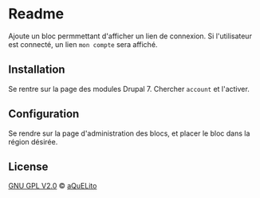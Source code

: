 
# Readme

Ajoute un bloc permmettant d'afficher un lien de connexion. Si l'utilisateur est connecté, un lien `mon compte` sera affiché.

## Installation

Se rentre sur la page des modules Drupal 7. Chercher `account` et l'activer.

## Configuration

Se rendre sur la page d'administration des blocs, et placer le bloc dans la région désirée.

## License

[GNU GPL V2.0](./LICENSE) &copy; [aQuELito](https://aquelito.fr/)
